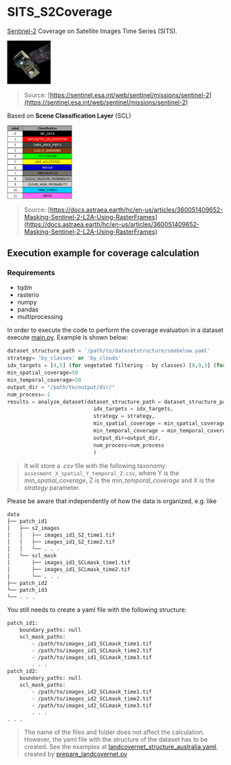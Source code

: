 # SITS_S2Coverage
[Sentinel-2](https://sentinel.esa.int/web/sentinel/missions/sentinel-2) Coverage on Satellite Images Time Series (SITS).

<img src="../imgs/Sentinel2.jpg" alt= “” width="20%">  

> Source: [https://sentinel.esa.int/web/sentinel/missions/sentinel-2](https://sentinel.esa.int/web/sentinel/missions/sentinel-2)

Based on **Scene Classification Layer** (SCL)

<img src="../imgs/scl.png" alt= “” width="30%">

> Source: [https://docs.astraea.earth/hc/en-us/articles/360051409652-Masking-Sentinel-2-L2A-Using-RasterFrames](https://docs.astraea.earth/hc/en-us/articles/360051409652-Masking-Sentinel-2-L2A-Using-RasterFrames)


## Execution example for coverage calculation

### Requirements
* tqdm
* rasterio
* numpy
* pandas
* multiprocessing

In order to execute the code to perform the coverage evaluation in a dataset execute [main.py](./main.py). Example is shown below:
```python
dataset_structure_path = '/path/to/datasetstructure/seebelow.yaml'
strategy= 'by_classes' or 'by_clouds'
idx_targets = [4,5] (for vegetated filtering - by classes) [8,9,3] (for cloud filtering - by clouds)
min_spatial_coverage=50
min_temporal_coverage=50      
output_dir = "/path/to/output/dir/"
num_process=-1
results = analyze_dataset(dataset_structure_path = dataset_structure_path, 
                            idx_targets = idx_targets, 
                            strategy = strategy, 
                            min_spatial_coverage = min_spatial_coverage, 
                            min_temporal_coverage = min_temporal_coverage,
                            output_dir=output_dir,
                            num_process=num_process
                            )
```
> It will store a *.csv* file with the following taxonomy: ```assesment_X_spatial_Y_temporal_Z.csv```, where Y is the *min_spatial_coverage*, Z is the *min_temporal_coverage* and X is the *strategy* parameter.

Please be aware that independently of how the data is organized, e.g. like
```
data
├── patch_id1
│   ├── s2_images
│   │   ├── images_id1_S2_time1.tif
│   │   ├── images_id1_S2_time2.tif
│   │   └── . . .
│   └── scl_mask
│       ├── images_id1_SCLmask_time1.tif
│       ├── images_id1_SCLmask_time2.tif
│       └── . . .
├── patch_id2
└── patch_id3
└── . . .
```
You still needs to create a yaml file with the following structure:
```
patch_id1: 
    boundary_paths: null
    scl_mask_paths:
        - /path/to/images_id1_SCLmask_time1.tif
        - /path/to/images_id1_SCLmask_time2.tif
        - /path/to/images_id1_SCLmask_time3.tif
        . . .
patch_id2: 
    boundary_paths: null
    scl_mask_paths:
        - /path/to/images_id2_SCLmask_time1.tif
        - /path/to/images_id2_SCLmask_time2.tif
        - /path/to/images_id2_SCLmask_time3.tif
        . . .
. . .          
```

> The name of the files and folder does not affect the calculation. However, the yaml file with the structure of the dataset has to be created. See the examples at [landcovernet_structure_australia.yaml](../coverage/landcovernet_au/landcovernet_structure_australia.yaml), created by [prepare_landcovernet.py](./prepare_landcovernet.py)
